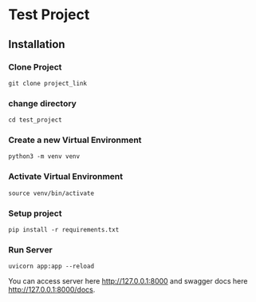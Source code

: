 # Test Project
## Installation 
### Clone Project 
```shell
git clone project_link
```

### change directory
```shell
cd test_project
```

### Create a new Virtual Environment
```shell
python3 -m venv venv
```

### Activate Virtual Environment
```shell
source venv/bin/activate
```

### Setup project
```shell
pip install -r requirements.txt
```

### Run Server
```shell
uvicorn app:app --reload
```
You can access server here http://127.0.0.1:8000 and swagger docs here http://127.0.0.1:8000/docs.